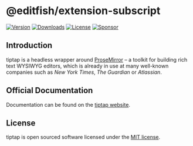 # @editfish/extension-subscript
[![Version](https://img.shields.io/npm/v/@editfish/extension-subscript.svg?label=version)](https://www.npmjs.com/package/@editfish/extension-subscript)
[![Downloads](https://img.shields.io/npm/dm/@editfish/extension-subscript.svg)](https://npmcharts.com/compare/tiptap?minimal=true)
[![License](https://img.shields.io/npm/l/@editfish/extension-subscript.svg)](https://www.npmjs.com/package/@editfish/extension-subscript)
[![Sponsor](https://img.shields.io/static/v1?label=Sponsor&message=%E2%9D%A4&logo=GitHub)](https://github.com/sponsors/ueberdosis)

## Introduction
tiptap is a headless wrapper around [ProseMirror](https://ProseMirror.net) – a toolkit for building rich text WYSIWYG editors, which is already in use at many well-known companies such as *New York Times*, *The Guardian* or *Atlassian*.

## Official Documentation
Documentation can be found on the [tiptap website](https://tiptap.dev).

## License
tiptap is open sourced software licensed under the [MIT license](https://github.com/ueberdosis/tiptap/blob/main/LICENSE.md).
